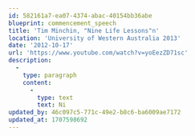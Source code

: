 ```yaml
---
id: 582161a7-ea07-4374-abac-40154bb36abe
blueprint: commencement_speech
title: 'Tim Minchin, "Nine Life Lessons"n'
location: 'University of Western Australia 2013'
date: '2012-10-17'
url: 'https://www.youtube.com/watch?v=yoEezZD71sc'
description:
  -
    type: paragraph
    content:
      -
        type: text
        text: Ni
updated_by: 46c097c5-771c-49e2-b8c6-ba6009ae7172
updated_at: 1707598692
---
```

